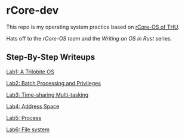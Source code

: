 # rCore-dev

This repo is my operating system practice based on [rCore-OS of THU](https://github.com/rcore-os/rCore).

Hats off to the *rCore-OS team* and the *Writing an OS in Rust* series.

## Step-By-Step Writeups

[Lab1:  A Trilobite OS](./reports/lab1.md)

[Lab2:  Batch Processing and Privileges](./reports/lab2.md)

[Lab3: Time-sharing Multi-tasking](./reports/lab3.md)

[Lab4: Address Space](./reports/lab4.md)

[Lab5: Process](./reports/lab5.md)

[Lab6: File system](./reports/lab6.md)